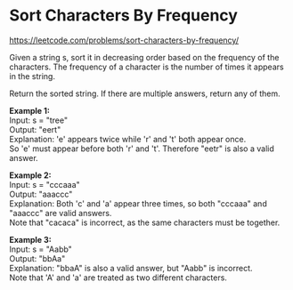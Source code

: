 # Sort Characters By Frequency
https://leetcode.com/problems/sort-characters-by-frequency/

Given a string s, sort it in decreasing order based on the frequency of the characters. The frequency of a character is the number of times it appears in the string.

Return the sorted string. If there are multiple answers, return any of them.


<b>Example 1:</b>\
Input: s = "tree"\
Output: "eert"\
Explanation: 'e' appears twice while 'r' and 't' both appear once.\
So 'e' must appear before both 'r' and 't'. Therefore "eetr" is also a valid answer.

<b>Example 2:</b>\
Input: s = "cccaaa"\
Output: "aaaccc"\
Explanation: Both 'c' and 'a' appear three times, so both "cccaaa" and "aaaccc" are valid answers.\
Note that "cacaca" is incorrect, as the same characters must be together.

<b>Example 3:</b>\
Input: s = "Aabb"\
Output: "bbAa"\
Explanation: "bbaA" is also a valid answer, but "Aabb" is incorrect.\
Note that 'A' and 'a' are treated as two different characters.